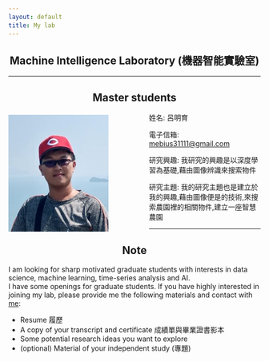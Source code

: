 ```yaml
---
layout: default
title: My lab
---
```


<h2 style="text-align: center">Machine Intelligence Laboratory (機器智能實驗室)</h2>

<hr>

<h2 style="text-align: center">Master students</h2>

<img src="lu.png" align="left" style="margin-top:5px; margin-right:81px" alt="lu"/>

姓名: 呂明育

電子信箱: mebius31111@gmail.com

研究興趣: 我研究的興趣是以深度學習為基礎,藉由圖像辨識來搜索物件

研究主題: 我的研究主題也是建立於我的興趣,藉由圖像便是的技術,來搜索農園裡的相關物件,建立一座智慧農園

<hr>

<h2 style="text-align: center">Note</h2>

I am looking for sharp motivated graduate students with interests in data science, machine learning, time-series analysis and AI.
<br/>
I have some openings for graduate students. If you have highly interested in joining my lab, please provide me the following materials and contact with [me](mailto:ncyu.deep@gmail.com):

* Resume 履歷
* A copy of your transcript and certificate 成績單與畢業證書影本
* Some potential research ideas you want to explore 
* (optional) Material of your independent study (專題)
